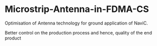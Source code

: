 # Microstrip-Antenna-in-FDMA-CS
Optimisation of Antenna technology for ground application of NaviC.

Better control on the production process and hence, quality of the end product
